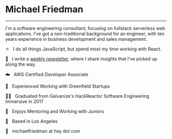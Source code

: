 # Michael Friedman

---

I'm a software engineering consultant, focusing on fullstack serverless web applications. I've got a non-traditional background for an engineer, with ten years experience in business development and sales management.

⚛️ &nbsp; I do all things JavaScript, but spend most my time working with React.

📝 &nbsp; I write a [weekly newsletter](https://michaels.blog), where I share insights that I've picked up along the way. 

☁️ &nbsp; AWS Certified Developer Associate

🌱 &nbsp; Experienced Working with Greenfield Startups

👨‍🎓 &nbsp; Graduated from Galvanize's HackReactor Software Engineering Immersive in 2017

🍎 &nbsp; Enjoys Mentoring and Working with Juniors

🔆 &nbsp; Based in Los Angeles

📧 &nbsp; michaelfriedman at hey dot com
